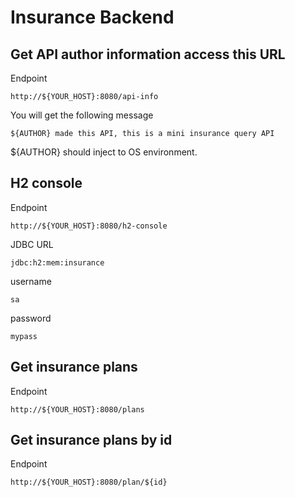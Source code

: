 # Insurance Backend

## Get API author information access this URL
Endpoint
```
http://${YOUR_HOST}:8080/api-info
```
You will get the following message 
```
${AUTHOR} made this API, this is a mini insurance query API
```
${AUTHOR} should inject to OS environment.

## H2 console
Endpoint
```
http://${YOUR_HOST}:8080/h2-console
```
JDBC URL
```
jdbc:h2:mem:insurance 
```
username
```
sa
```
password
```
mypass
```


## Get insurance plans
Endpoint
```
http://${YOUR_HOST}:8080/plans
```

## Get insurance plans by id 
Endpoint
```
http://${YOUR_HOST}:8080/plan/${id}
```
